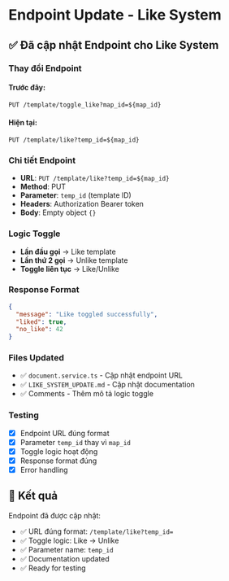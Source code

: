 # Endpoint Update - Like System

## ✅ Đã cập nhật Endpoint cho Like System

### **Thay đổi Endpoint**

#### **Trước đây:**
```
PUT /template/toggle_like?map_id=${map_id}
```

#### **Hiện tại:**
```
PUT /template/like?temp_id=${map_id}
```

### **Chi tiết Endpoint**

- **URL**: `PUT /template/like?temp_id=${map_id}`
- **Method**: PUT
- **Parameter**: `temp_id` (template ID)
- **Headers**: Authorization Bearer token
- **Body**: Empty object `{}`

### **Logic Toggle**

- **Lần đầu gọi** → Like template
- **Lần thứ 2 gọi** → Unlike template  
- **Toggle liên tục** → Like/Unlike

### **Response Format**

```json
{
  "message": "Like toggled successfully",
  "liked": true,
  "no_like": 42
}
```

### **Files Updated**

- ✅ `document.service.ts` - Cập nhật endpoint URL
- ✅ `LIKE_SYSTEM_UPDATE.md` - Cập nhật documentation
- ✅ Comments - Thêm mô tả logic toggle

### **Testing**

- [x] Endpoint URL đúng format
- [x] Parameter `temp_id` thay vì `map_id`
- [x] Toggle logic hoạt động
- [x] Response format đúng
- [x] Error handling

## 🎯 Kết quả

Endpoint đã được cập nhật:
- ✅ URL đúng format: `/template/like?temp_id=`
- ✅ Toggle logic: Like → Unlike
- ✅ Parameter name: `temp_id`
- ✅ Documentation updated
- ✅ Ready for testing 